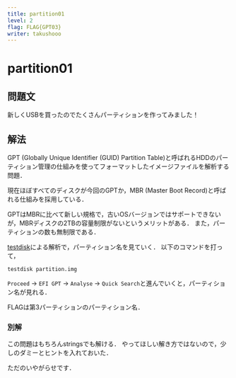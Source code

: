 ```yaml
---
title: partition01
level: 2
flag: FLAG{GPT03}
writer: takushooo
---
```


# partition01

## 問題文

新しくUSBを買ったのでたくさんパーティションを作ってみました！

## 解法
GPT (Globally Unique Identifier (GUID) Partition Table)と呼ばれるHDDのパーティション管理の仕組みを使ってフォーマットしたイメージファイルを解析する問題．

現在ほぼすべてのディスクが今回のGPTか，MBR (Master Boot Record)と呼ばれる仕組みを採用している．

GPTはMBRに比べて新しい規格で，古いOSバージョンではサポートできないが，MBRディスクの2TBの容量制限がないというメリットがある．
また，パーティションの数も無制限である．

[testdisk](https://www.cgsecurity.org/wiki/TestDisk_JP)による解析で，パーティション名を見ていく．
以下のコマンドを打って，
```
testdisk partition.img
```
`Proceed` &rarr; `EFI GPT` &rarr; `Analyse` &rarr; `Quick Search`と進んでいくと，パーティション名が見れる．

FLAGは第3パーティションのパーティション名．

### 別解
この問題はもちろんstringsでも解ける．
やってほしい解き方ではないので，少しのダミーとヒントを入れておいた．

ただのいやがらせです．
